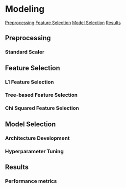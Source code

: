 # Modeling

[Preprocessing](#prep)
[Feature Selection](#feat_select)
[Model Selection](#model_select)
[Results](#res)

<a name = "prep"></a>
## Preprocessing
### Standard Scaler

<a name = "feat_select"></a>
## Feature Selection
### L1 Feature Selection
### Tree-based Feature Selection
### Chi Squared Feature Selection

<a name = "model_select"></a>
## Model Selection
### Architecture Development
### Hyperparameter Tuning

<a name = "res"></a>
## Results
### Performance metrics
